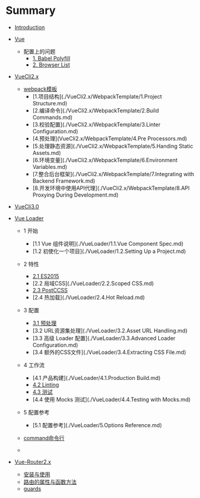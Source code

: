 # Summary

* [Introduction](README.md)

* [Vue](./Vue/_vue.md)
  * 配置上的问题
    * [1. Babel Polyfill](./Vue/ConfigQuestion/1.babelPolyfill.md)
    * [2. Browser List](./Vue/ConfigQuestion/2.Browserlist.md)


* [VueCli2.x](./VueCli2.x/_vue-cli.md)
  * [webpack模板](VueCli2.x/WebpackTemplate/_webpack-template.md)
    * [1.项目结构](./VueCli2.x/WebpackTemplate/1.Project Structure.md)
    * [2.编译命令](./VueCli2.x/WebpackTemplate/2.Build Commands.md)
    * [3.校验配置](./VueCli2.x/WebpackTemplate/3.Linter Configuration.md)
    * [4.预处理](VueCli2.x/WebpackTemplate/4.Pre Processors.md)
    * [5.处理静态资源](./VueCli2.x/WebpackTemplate/5.Handing Static Assets.md)
    * [6.环境变量](./VueCli2.x/WebpackTemplate/6.Environment Variables.md)
    * [7.整合后台框架](./VueCli2.x/WebpackTemplate/7.Integrating with Backend Framework.md)
    * [8.开发环境中使用API代理](./VueCli2.x/WebpackTemplate/8.API Proxying During Development.md)


* [VueCli3.0](30.vue-cli-3.x/_vue_cli.md)


* [Vue Loader](./VueLoader/_vueLoader.md)
    * 1 开始
    	* [1.1 Vue 组件说明](./VueLoader/1.1.Vue Component Spec.md)
    	* [1.2 初使化一个项目](./VueLoader/1.2.Setting Up a Project.md)
    * 2 特性
    	* [2.1 ES2015](./VueLoader/2.1.ES2015.md)
    	* [2.2 局域CSS](./VueLoader/2.2.Scoped CSS.md)
    	* [2.3 PostCCSS](./VueLoader/2.3.PostCSS.md)
    	* [2.4 热加载](./VueLoader/2.4.Hot Reload.md)
    * 3 配置
    	* [3.1 预处理](./VueLoader/3.1.Pre-Processors.md)
    	* [3.2 URL资源集处理](./VueLoader/3.2.Asset URL Handling.md)
    	* [3.3 高级 Loader 配置](./VueLoader/3.3.Advanced Loader Configuration.md)
    	* [3.4 额外的CSS文件](./VueLoader/3.4.Extracting CSS File.md)
    * 4 工作流
    	* [4.1 产品构建](./VueLoader/4.1.Production Build.md)
    	* [4.2 Linting](./VueLoader/4.2.Linting.md)
    	* [4.3 测试](./VueLoader/4.3.Testing.md)
    	* [4.4 使用 Mocks 测试](./VueLoader/4.4.Testing with Mocks.md)
    * 5 配置参考
    	* [5.1 配置参考](./VueLoader/5.Options Reference.md)


  * [command命令行](30.vue-cli-3.x/command.md)
  * 

* [Vue-Router2.x](./VueRouter2.x/_vueRouter2.x.md)

  * [安装与使用](./VueRouter2.x/install_usage.md)
  * [路由的属性与函数方法](./VueRouter2.x/property_and_function.md)
  * [guards](./VueRouter2.x/guards.md)   
